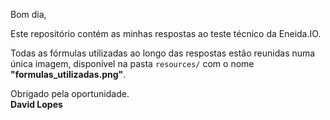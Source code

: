Bom dia,

Este repositório contém as minhas respostas ao teste técnico da Eneida.IO.

Todas as fórmulas utilizadas ao longo das respostas estão reunidas numa única imagem, disponível na pasta `resources/` com o nome **"formulas_utilizadas.png"**.  

Obrigado pela oportunidade.  
**David Lopes**